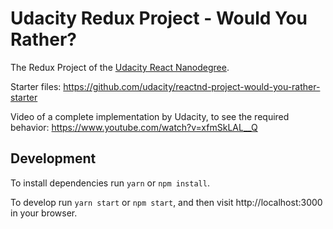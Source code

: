 # Udacity Redux Project - Would You Rather?

The Redux Project of the [Udacity React Nanodegree](https://www.udacity.com/course/react-nanodegree--nd019).

Starter files: https://github.com/udacity/reactnd-project-would-you-rather-starter

Video of a complete implementation by Udacity, to see the required behavior: https://www.youtube.com/watch?v=xfmSkLAL__Q

## Development

To install dependencies run `yarn` or `npm install`.

To develop run `yarn start` or `npm start`, and then visit http://localhost:3000 in your browser.
